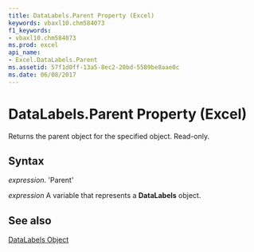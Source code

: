 ```yaml
---
title: DataLabels.Parent Property (Excel)
keywords: vbaxl10.chm584073
f1_keywords:
- vbaxl10.chm584073
ms.prod: excel
api_name:
- Excel.DataLabels.Parent
ms.assetid: 57f1d0ff-13a5-8ec2-20bd-5589be8aae0c
ms.date: 06/08/2017
---
```



# DataLabels.Parent Property (Excel)

Returns the parent object for the specified object. Read-only.


## Syntax

 _expression_. 'Parent'

 _expression_ A variable that represents a **DataLabels** object.


## See also


[DataLabels Object](Excel.DataLabels(object).md)

